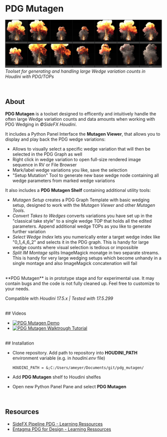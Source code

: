 PDG Mutagen
==========================
![PDG Mutagen banner image](img/mutagen_cover.png)
*Toolset for generating and handling large Wedge variation counts in Houdini with PDG/TOPs*

<br>

## About
**PDG Mutagen** is a toolset designed to efficently and intuitively handle the often large Wedge variation counts and data amounts when working with PDG Wedging in *©SideFX Houdini*.


It includes a Python Panel Interface the **Mutagen Viewer**, that allows you to display and play back the PDG wedge variations:
* Allows to visually select a specific wedge variation that will then be selected in the PDG Graph as well
* Right click in wedge variation to open full-size rendered image sequence in RV or File Browser
* Mark/label wedge variations you like, save the selection
* "Setup Mutation" Tool to generate new base wedge node containing all wedge parameters from marked wedge variations



It also includes a **PDG Mutagen Shelf** containing additional utility tools:
* *Mutagen Setup* creates a PDG Graph Template with basic wedging setup, designed to work with the *Mutagen Viewer* and other *Mutagen Tools*.
* *Convert Takes to Wedges* converts variations you have set up in the "classical take style" to a single wedge TOP that holds all the edited parameters. Append additional wedge TOPs as you like to generate further variation
* *Select Wedge Index* lets you numerically enter a target wedge index like "0_1_4_6_2" and selects it in the PDG graph. This is handy for large wedge counts where visual selection is tedious or impossible
* *Split IM Montage* splits ImageMagick monatge in two separate streams. This is handy for very large wedging setups which become unhandy in a single montage and also ImageMagick concatenation will fail



<br>
**PDG Mutagen** is in prototype stage and for experimental use.
It may contain bugs and the code is not fully cleaned up. Feel free to customize to your needs.

Compatible with *Houdini 17.5.x | Tested with 17.5.299*



<br>
## Videos


* [![PDG Mutagen Demo](img/volumes.jpg)](https://www.youtube.com/watch?v=E8n6chN2Txw)
* [![PDG Mutagen Walktrough Tutorial](img/particles.jpg)](https://www.youtube.com/watch?v=_gdApm_QPjs)


<br>
## Installation

* Clone repository. Add path to repository into **HOUDINI_PATH** environment variable (e.g. in *houdini.env* file)
    ```
    HOUDINI_PATH = &;C:/Users/ameyer/Documents/git/pdg_mutagen/
    ```
* Add **PDG Mutagen** shelf to Houdini shelfes

* Open new Python Panel Pane and select **PDG Mutagen**


<br>

## Resources
* [SideFX Pipeline PDG  - Learning Ressources](https://www.sidefx.com/learn/pipeline-pdg/)
* [Entagma PDG for Design - Learning Ressources](https://www.sidefx.com/learn/collections/pdg-for-design/)

<br>
